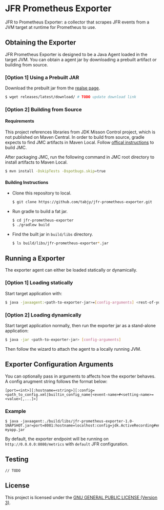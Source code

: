 # JFR Prometheus Exporter

JFR to Prometheus Exporter: a collector that scrapes JFR events from a JVM target at runtime for Prometheus to use.

## Obtaining the Exporter

JFR Prometheus Exporter is designed to be a Java Agent loaded in the target JVM. You can obtain a agent jar by downloading a prebuilt artifact or building from source.

### [Option 1] Using a Prebuilt JAR

Download the prebuilt jar from the [realse page](https://github.com/tabjy/jfr-prometheus-exporter/releases).
```sh
$ wget releases/latest/download/ # TODO update download link
```

### [Option 2] Building from Source

#### Requirements

This project references libraries from JDK Misson Control project, which is not published on Maven Central. In order to build from source, gradle expects to find JMC artifacts in Maven Local. Follow [offical instructions](http://hg.openjdk.java.net/jmc/jmc/file/5e0a199762b6/README.md#l177) to build JMC.

After packaging JMC, run the following command in JMC root directory to install artifacts to Maven Local.
```sh
$ mvn install -DskipTests -Dspotbugs.skip=true
```

#### Building Instructions

- Clone this repository to local.
  ```sh
  $ git clone https://github.com/tabjy/jfr-prometheus-exporter.git
  ```
- Run gradle to build a fat jar.
  ```sh
  $ cd jfr-prometheus-exporter
  $ ./gradlew build
  ```
- Find the built jar in `build/libs` directory.
  ```sh
  $ ls build/libs/jfr-prometheus-exporter*.jar
  ```

## Running a Exporter

The exporter agent can either be loaded statically or dynamically. 

### [Option 1] Loading statically

Start target application with:
```sh
$ java -javaagent:<path-to-exporter-jar>=[config-arguments] <rest-of-your-java-arguments>
```

### [Option 2] Loading dynamically

Start target application normally, then run the exporter jar as a stand-alone application:
```sh
$ java -jar <path-to-exporter-jar> [config-arguments]
```

Then follow the wizard to attach the agent to a locally running JVM.

## Exporter Configuration Arguments

You can optionally pass in arguments to affects how the exporter behaves. A config arugment string follows the format below:
```
[port=<int>][:hostname=<string>][:config=<path_to_config.xml|builtin_config_name|<event-name>#<setting-name>=<value>[,...]>]
```

### Example
```
$ java -javaagent:./build/libs/jfr-prometheus-exporter-1.0-SNAPSHOT.jar=port=8081:hostname=localhost:config=jdk.ActiveRecording#enabled=true,jdk.CPULoad#enabled=true myapp.jar
```

By default, the exporter endpoint will be running on `http://0.0.0.0:8080/metrics` with `default` JFR configuration.

## Testing

``// TODO``

## License

This project is licensed under the [GNU GENERAL PUBLIC LICENSE (Version 3)](LICENSE).